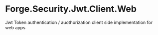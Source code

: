 # Forge.Security.Jwt.Client.Web
Jwt Token authentication / auothorization client side implementation for web apps
